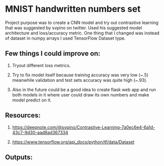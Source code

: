# MNIST handwritten numbers set

Project purpose was to create a CNN model and try out contrastive learning that was suggested by svpino on twitter. Used his suggested model architecture and loss/accuracy metric. One thing that I changed was instead of dataset in numpy arrays I used TensorFlow Dataset type.

## Few things I could improve on:

1. Tryout different loss metrics.

2. Try to fix model itself because training accuracy was very low (~.5) meanwhile validation and test sets accuracy was quite high (~.93). 

3. Also in the future could be a good idea to create flask web app and run both models in it where user could draw its own numbers and make model predict on it.

## Resources:

1. https://deepnote.com/@svpino/Contrastive-Learning-7a0ec6e4-6a1d-43c7-9d30-aad8ad367334

2. https://www.tensorflow.org/api_docs/python/tf/data/Dataset

## Outputs:

